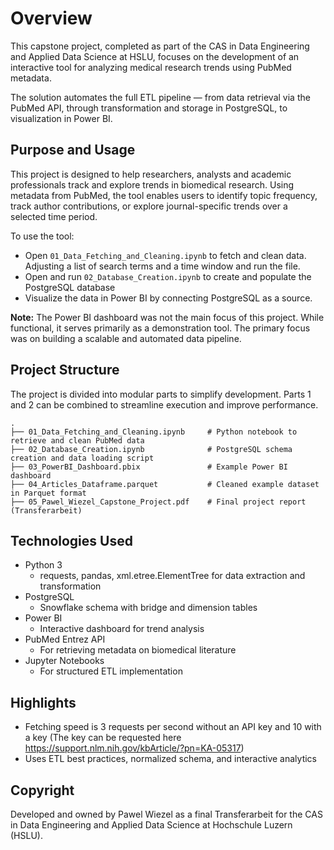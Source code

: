 # Overview

This capstone project, completed as part of the CAS in Data Engineering and Applied Data Science at HSLU, focuses on the development of an interactive tool for analyzing medical research trends using PubMed metadata.

The solution automates the full ETL pipeline — from data retrieval via the PubMed API, through transformation and storage in PostgreSQL, to visualization in Power BI. 

## Purpose and Usage

This project is designed to help researchers, analysts and academic professionals track and explore trends in biomedical research. Using metadata from PubMed, the tool enables users to identify topic frequency, track author contributions, or explore journal-specific trends over a selected time period. 

To use the tool:
- Open `01_Data_Fetching_and_Cleaning.ipynb` to fetch and clean data. Adjusting a list of search terms and a time window and run the file.
- Open and run `02_Database_Creation.ipynb` to create and populate the PostgreSQL database
- Visualize the data in Power BI by connecting PostgreSQL as a source.

**Note:** The Power BI dashboard was not the main focus of this project. While functional, it serves primarily as a demonstration tool. The primary focus was on building a scalable and automated data pipeline.

## Project Structure

The project is divided into modular parts to simplify development. Parts 1 and 2 can be combined to streamline execution and improve performance.
```
.
├── 01_Data_Fetching_and_Cleaning.ipynb     # Python notebook to retrieve and clean PubMed data
├── 02_Database_Creation.ipynb              # PostgreSQL schema creation and data loading script
├── 03_PowerBI_Dashboard.pbix               # Example Power BI dashboard
├── 04_Articles_Dataframe.parquet           # Cleaned example dataset in Parquet format
├── 05_Pawel_Wiezel_Capstone_Project.pdf    # Final project report (Transferarbeit)
```

## Technologies Used

- Python 3
  - requests, pandas, xml.etree.ElementTree for data extraction and transformation
- PostgreSQL
  - Snowflake schema with bridge and dimension tables
- Power BI
  - Interactive dashboard for trend analysis
- PubMed Entrez API
  - For retrieving metadata on biomedical literature
- Jupyter Notebooks
  - For structured ETL implementation

## Highlights

- Fetching speed is 3 requests per second without an API key and 10 with a key (The key can be requested here https://support.nlm.nih.gov/kbArticle/?pn=KA-05317)
- Uses ETL best practices, normalized schema, and interactive analytics

## Copyright

Developed and owned by Pawel Wiezel as a final Transferarbeit for the CAS in Data Engineering and Applied Data Science at Hochschule Luzern (HSLU).
